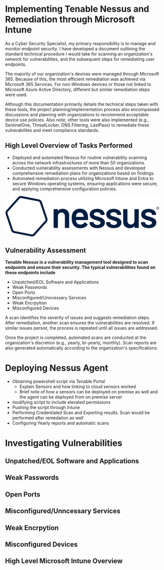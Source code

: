 # Implementing Tenable Nessus and Remediation through Microsoft Intune
As a Cyber Security Specialist, my primary responsibility is to manage and monitor endpoint security. I have developed a document outlining the standard technical procedure I would take for scanning an organization's network for vulnerabilities, and the subsequent steps for remediating user endpoints.

The majority of our organization's devices were managed through Microsoft 365. Because of this, the most efficient remediation was achieved via Microsoft 365 Services. For non-Windows devices or those not linked to Microsoft Azure Active Directory, different but similar remediation steps were used.

Although this documentation primarily details the technical steps taken with these tools, the project planning/implementation process also encompassed discussions and planning with organizations to recommend acceptable device use policies. Also note, other tools were also implemented (e.g., SentinelOne, ThreatLocker, DNS Filtering, LastPass) to remediate these vulnerabilites and meet compliance standards.
## High Level Overview of Tasks Performed

- Deployed and automated Nessus for routine vulnerability scanning across the network infrastructures of more than 50 organizations.
- Conducted vulnerability assessments with Nessus and developed comprehensive remediation plans for organizations based on findings.
- Automated remediation process utilizing Microsoft Intune and Entra to secure Windows operating systems, ensuring applications were secure, and applying comprehensive configuration policies.

![](images/Tenable_Nessus_Banner.png)

<h2>Vulnerability Assessment </h2>

<b>Tenable Nessus is a vulnerability management tool designed to scan endpoints and ensure their security. The typical vulnerabilities found on these endpoints include</b>
<br />

- Unpatched/EOL Software and Applications
- Weak Passwords
- Open Ports
- Misconfigured/Unncessary Services
- Weak Encrpytion
- Misconfigured Devices

A scan identifies the severity of issues and suggests remediation steps. After remediation, another scan ensures the vulnerabilities are resolved. If similar issues persist, the process is repeated until all issues are addressed.

Once the project is completed, automated scans are conducted at the organization's discretion (e.g., yearly, bi-yearly, monthly). Scan reports are also generated automatically according to the organization's specifications.

# Deploying Nessus Agent
- Obtaining powershell script via Tenable Portal
  - Explain Sensors and how linking to cloud sensors worked
  - Brief note of how a sensors can be deployed on premise as well and the agent can be deployed from on premise server
- modifying script to include elevated permissions
- Pushing the script through Intune
- Performing Credentialed Scan and Exporting results. Scan would be performed after remedation as well
- Configuring Yearly reports and automatic scans

# Investigating Vulnerabilities

## Unpatched/EOL Software and Applications
## Weak Passwords
## Open Ports
## Misconfigured/Unncessary Services
## Weak Encrpytion
## Misconfigured Devices

<h2>High Level Microsoft Intune Overview </h2>




